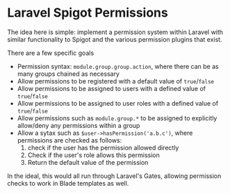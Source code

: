 # Laravel Spigot Permissions

The idea here is simple: implement a permission system within Laravel with similar functionality to Spigot and the various permission plugins that exist. 

There are a few specific goals
* Permission syntax: `module.group.group.action`, where there can be as many groups chained as necessary
* Allow permissions to be registered with a default value of `true`/`false`
* Allow permissions to be assigned to users with a defined value of `true`/`false`
* Allow permissions to be assigned to user roles with a defined value of `true`/`false`
* Allow permissions such as `module.group.*` to be assigned to explicitly allow/deny any permissions within a group
* Allow a sytax such as `$user->hasPermission('a.b.c')`, where permissions are checked as follows:
    1. check if the user has the permission allowed directly
    2. Check if the user's role allows this permission
    3. Return the default value of the permission

In the ideal, this would all run through Laravel's Gates, allowing permission checks to work in Blade templates as well.
